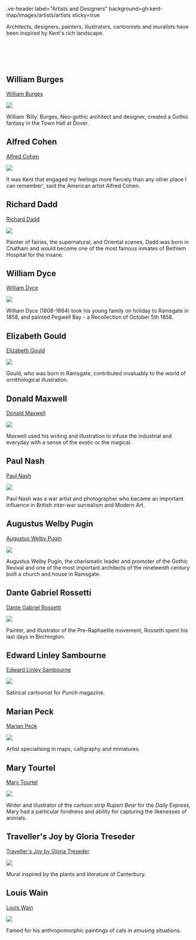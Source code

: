 .ve-header label="Artists and Designers" background=gh:kent-map/images/artists/artists sticky=true

Architects, designers, painters, illustrators, cartoonists and muralists have been inspired by Kent's rich landscape.

# &nbsp; 
<param class="cards">

## William Burges

[William Burges](/19c/19c-burges-biography)

![](https://raw.githubusercontent.com/kent-map/images/main/thumbnails/artists_William_Burges.jpg)

William ‘Billy’ Burges, Neo-gothic architect and designer, created a Gothic fantasy in the Town Hall at Dover.

## Alfred Cohen

[Alfred Cohen](/20c/20c-cohen-biography)

![](https://raw.githubusercontent.com/kent-map/images/main/thumbnails/artists_Alfred_Cohen.jpg)

It was Kent that engaged my feelings more fiercely than any other place I can remember’, said the American artist Alfred Cohen. 

## Richard Dadd

[Richard Dadd](/19c/19c-dadd-biography)

![](https://raw.githubusercontent.com/kent-map/images/main/thumbnails/artists_Richard_Dadd.jpg)

Painter of fairies, the supernatural, and Oriental scenes, Dadd was born in Chatham and would become one of the most famous inmates of Bethlem Hospital for the insane.

## William Dyce

[William Dyce](/19c/19c-dyce-biography)

![](https://raw.githubusercontent.com/kent-map/images/main/thumbnails/artists_William_Dyce.jpg)

William Dyce (1806-1864) took his young family on holiday to Ramsgate in 1858, and painted Pegwell Bay - a Recollection of October 5th 1858.

## Elizabeth Gould

[Elizabeth Gould](/19c/19c-gould-biography)

![](https://raw.githubusercontent.com/kent-map/images/main/thumbnails/artists_Elizabeth_Gould.jpg)

Gould, who was born in Ramsgate, contributed invaluably to the world of ornithological illustration. 

## Donald Maxwell

[Donald Maxwell](/20c/20c-maxwelld-biography/)

![](https://raw.githubusercontent.com/kent-map/images/main/thumbnails/artists_Donald_Maxwell.jpg)

Maxwell used his writing and illustration to infuse the industrial and everyday with a sense of the exotic or the magical. 

## Paul Nash

[Paul Nash](/20c/20c-nash-biography)

![](https://raw.githubusercontent.com/kent-map/images/main/thumbnails/artists_Paul_Nash.jpg)

Paul Nash was a war artist and photographer who became an important influence in British inter-war surrealism and Modern Art. 

## Augustus Welby Pugin

[Augustus Welby Pugin](/19c/19c-pugin-biography)

![](https://raw.githubusercontent.com/kent-map/images/main/thumbnails/artists_Augustus_Welby_Pugin.jpg)

Augustus Welby Pugin, the charismatic leader and promoter of the Gothic Revival and one of the most important architects of the nineteenth century built a church and house in Ramsgate.

## Dante Gabriel Rossetti

[Dante Gabriel Rossetti](/19c/19c-rossetti-biography)

![](https://raw.githubusercontent.com/kent-map/images/main/thumbnails/artists_Dante_Gabriel_Rossetti.jpg)

Painter, and illustrator of the Pre-Raphaelite movement, Rossetti spent his last days in Birchington.

## Edward Linley Sambourne

[Edward Linley Sambourne](/19c/19c-sambourne-biography)

![](https://raw.githubusercontent.com/kent-map/images/main/thumbnails/artists_Edward_Linley_Sambourne.jpg)

Satirical cartoonist for _Punch_ magazine.

## Marian Peck

[Marian Peck](/20c/20c-peck-biography)

![](https://raw.githubusercontent.com/kent-map/images/main/thumbnails/artists_Marian_Peck.jpg)

Artist specialising in maps, calligraphy and miniatures.

## Mary Tourtel

[Mary Tourtel](/20c/20c-tourtel-biography)

![](https://raw.githubusercontent.com/kent-map/images/main/thumbnails/artists_Mary_Tourtel.jpg)

Writer and illustrator of the cartoon strip _Rupert Bear_ for the _Daily Express_, Mary had a particular fondness and ability for capturing the likenesses of animals.

## Traveller's Joy by Gloria Treseder

[Traveller's Joy by Gloria Treseder](/21c/21c-travellers-joy/)

![](https://raw.githubusercontent.com/kent-map/images/main/thumbnails/artists_Traveller’s_Joy_by_Gloria_Treseder.jpg)

Mural inspired by the plants and literature of Canterbury.

## Louis Wain

[Louis Wain](/19c/19c-wain-biography)

![](https://raw.githubusercontent.com/kent-map/images/main/thumbnails/artists_Louis_Wain.jpg)

Famed for his anthropomorphic paintings of cats in amusing situations.

